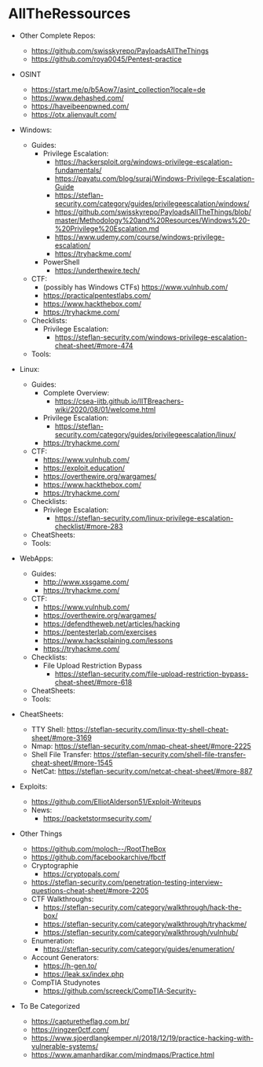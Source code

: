 # AllTheRessources

- Other Complete Repos:
  - https://github.com/swisskyrepo/PayloadsAllTheThings
  - https://github.com/roya0045/Pentest-practice
  
- OSINT
  - https://start.me/p/b5Aow7/asint_collection?locale=de
  - https://www.dehashed.com/
  - https://haveibeenpwned.com/
  - https://otx.alienvault.com/
  
- Windows:
  - Guides:
    - Privilege Escalation:
      - https://hackersploit.org/windows-privilege-escalation-fundamentals/
      - https://payatu.com/blog/suraj/Windows-Privilege-Escalation-Guide
      - https://steflan-security.com/category/guides/privilegeescalation/windows/
      - https://github.com/swisskyrepo/PayloadsAllTheThings/blob/master/Methodology%20and%20Resources/Windows%20-%20Privilege%20Escalation.md
      - https://www.udemy.com/course/windows-privilege-escalation/
      - https://tryhackme.com/
    - PowerShell
      - https://underthewire.tech/
  - CTF:
    - (possibly has Windows CTFs) https://www.vulnhub.com/
    - https://practicalpentestlabs.com/
    - https://www.hackthebox.com/
    - https://tryhackme.com/
  - Checklists:
    - Privilege Escalation:
      - https://steflan-security.com/windows-privilege-escalation-cheat-sheet/#more-474
  - Tools:

- Linux:
  - Guides:
    - Complete Overview:
      - https://csea-iitb.github.io/IITBreachers-wiki/2020/08/01/welcome.html
    - Privilege Escalation:
      - https://steflan-security.com/category/guides/privilegeescalation/linux/
    - https://tryhackme.com/
  - CTF:
    - https://www.vulnhub.com/
    - https://exploit.education/
    - https://overthewire.org/wargames/
    - https://www.hackthebox.com/
    - https://tryhackme.com/
  - Checklists:
    - Privilege Escalation:
      - https://steflan-security.com/linux-privilege-escalation-checklist/#more-283
  - CheatSheets:
  - Tools:
  
- WebApps:
  - Guides:
    - http://www.xssgame.com/
    - https://tryhackme.com/
  - CTF:
    - https://www.vulnhub.com/
    - https://overthewire.org/wargames/
    - https://defendtheweb.net/articles/hacking
    - https://pentesterlab.com/exercises
    - https://www.hacksplaining.com/lessons
    - https://tryhackme.com/
  - Checklists:
    - File Upload Restriction Bypass 
      - https://steflan-security.com/file-upload-restriction-bypass-cheat-sheet/#more-618
  - CheatSheets:
  - Tools:
  
- CheatSheets:
  - TTY Shell: https://steflan-security.com/linux-tty-shell-cheat-sheet/#more-3169
  - Nmap: https://steflan-security.com/nmap-cheat-sheet/#more-2225
  - Shell File Transfer: https://steflan-security.com/shell-file-transfer-cheat-sheet/#more-1545
  - NetCat: https://steflan-security.com/netcat-cheat-sheet/#more-887
  
- Exploits:
  - https://github.com/ElliotAlderson51/Exploit-Writeups
  - News:
    - https://packetstormsecurity.com/
 
- Other Things
  - https://github.com/moloch--/RootTheBox
  - https://github.com/facebookarchive/fbctf
  - Cryptographie
    - https://cryptopals.com/
  - https://steflan-security.com/penetration-testing-interview-questions-cheat-sheet/#more-2205
  - CTF Walkthroughs:
    - https://steflan-security.com/category/walkthrough/hack-the-box/
    - https://steflan-security.com/category/walkthrough/tryhackme/
    - https://steflan-security.com/category/walkthrough/vulnhub/
  - Enumeration:
    - https://steflan-security.com/category/guides/enumeration/
  - Account Generators:
    - https://h-gen.to/
    - https://leak.sx/index.php
  - CompTIA Studynotes
    - https://github.com/screeck/CompTIA-Security-

- To Be Categorized
  - https://capturetheflag.com.br/
  - https://ringzer0ctf.com/
  - https://www.sjoerdlangkemper.nl/2018/12/19/practice-hacking-with-vulnerable-systems/
  - https://www.amanhardikar.com/mindmaps/Practice.html
  

